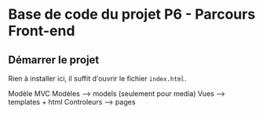 # Base de code du projet P6 - Parcours Front-end

## Démarrer le projet

Rien à installer ici, il suffit d'ouvrir le fichier `index.html`.

Modèle MVC
Modèles --> models (seulement pour media)
Vues --> templates + html
Controleurs --> pages
